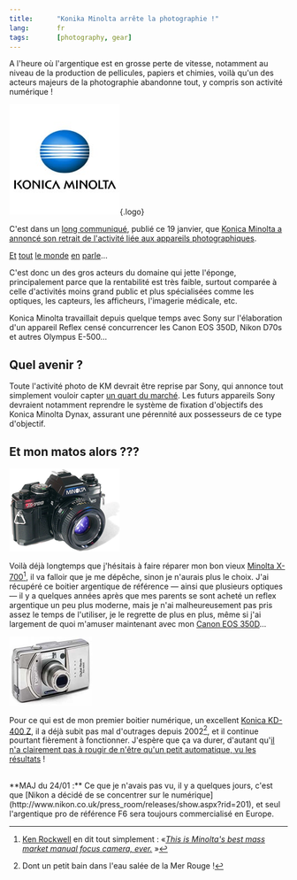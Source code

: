 ```yaml
---
title:      "Konika Minolta arrête la photographie !"
lang:       fr
tags:       [photography, gear]
---
```


A l'heure où l'argentique est en grosse perte de vitesse, notamment au niveau de la production de pellicules, papiers et chimies, voilà qu'un des acteurs majeurs de la photographie abandonne tout, y compris son activité numérique !

![](konica-minolta.jpg){.logo}

C'est dans un [long communiqué](http://kmpi.konicaminolta.us/eprise/main/kmpi/content/cam/cam_News/cam_NewsDetail/Camera_Business_Withdraw?header=aboutus), publié ce 19 janvier, que [Konica Minolta a annoncé son retrait de l'activité liée aux appareils photographiques](http://www.zone-numerique.com/news-photo-numerique-442.htm).

[Et](http://audioblog.fr/archives/2006/01/19/konica-minolta-arrete/) [tout](http://www.zdnet.fr/actualites/informatique/0,39040745,39304325,00.htm) [le monde](http://www.lemonde.fr/web/article/0,1-0@2-3234,36-732916@51-732051,0.html) [en](http://standblog.org/blog/2006/01/24/93114618-en-vrac) [parle](http://www.liberation.fr/page.php?Article=352465)…

C'est donc un des gros acteurs du domaine qui jette l'éponge, principalement parce que la rentabilité est très faible, surtout comparée à celle d'activités moins grand public et plus spécialisées comme les optiques, les capteurs, les afficheurs, l'imagerie médicale, etc.

Konica Minolta travaillait depuis quelque temps avec Sony sur l'élaboration d'un appareil Reflex censé concurrencer les Canon EOS 350D, Nikon D70s et autres Olympus E-500…

## Quel avenir ?

Toute l'activité photo de KM devrait être reprise par Sony, qui annonce tout simplement vouloir capter [un quart du marché](http://today.reuters.fr/news/newsArticle.aspx?type=technologyNews&storyID=2006-01-20T112219Z_01_MAL040916_RTRIDST_0_OFRIN-SONY-PHOTO-20060120.XML). Les futurs appareils Sony devraient notamment reprendre le système de fixation d'objectifs des Konica Minolta Dynax, assurant une pérennité aux possesseurs de ce type d'objectif.

## Et mon matos alors ???

![](minolta_x700.png)

Voilà déjà longtemps que j'hésitais à faire réparer mon bon vieux [Minolta X-700](http://www.mir.com.my/rb/photography/hardwares/classics/minoltax700/)[^1], il va falloir que je me dépêche, sinon je n'aurais plus le choix. J'ai récupéré ce boitier argentique de référence — ainsi que plusieurs optiques — il y a quelques années après que mes parents se sont acheté un reflex argentique un peu plus moderne, mais je n'ai malheureusement pas pris assez le temps de l'utiliser, je le regrette de plus en plus, même si j'ai largement de quoi m'amuser maintenant avec mon [Canon EOS 350D](https://www.flickr.com/photos/nicolas-hoizey/76046485/in/set-165968/)…

![](konica_kd400z.png)

Pour ce qui est de mon premier boitier numérique, un excellent [Konica KD-400 Z](http://www.nomatica.fr/photo/kd400zFR.htm), il a déjà subit pas mal d'outrages depuis 2002[^2], et il continue pourtant fièrement à fonctionner. J'espère que ça va durer, d'autant qu'[il n'a clairement pas à rougir de n'être qu'un petit automatique, vu les résultats](https://www.flickr.com/photos/nicolas-hoizey/2704862/in/set-685912/) !

<html><br style="clear: both;" /></html>
**MAJ du 24/01 :** Ce que je n'avais pas vu, il y a quelques jours, c'est que [Nikon a décidé de se concentrer sur le numérique](http://www.nikon.co.uk/press_room/releases/show.aspx?rid=201), et seul l'argentique pro de référence F6 sera toujours commercialisé en Europe.

[^1]:  [Ken Rockwell](http://www.kenrockwell.com/) en dit tout simplement : «*[This is Minolta's best mass market manual focus camera, ever.](http://www.kenrockwell.com/minolta/700.htm)* »

[^2]: Dont un petit bain dans l'eau salée de la Mer Rouge !
